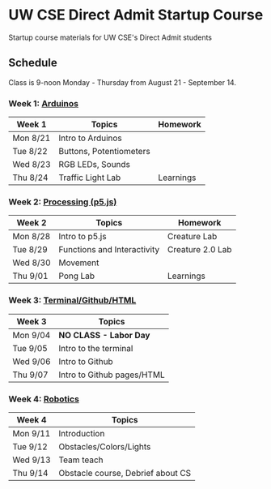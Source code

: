 # UW CSE Direct Admit Startup Course
Startup course materials for UW CSE's Direct Admit students

## Schedule
Class is 9-noon Monday - Thursday from August 21 - September 14.

### Week 1: [Arduinos](topics/arduino/)

| Week 1   | Topics                  | Homework
|--------- |-------------------------|--------------------
| Mon 8/21 | Intro to Arduinos       |
| Tue 8/22 | Buttons, Potentiometers |
| Wed 8/23 | RGB LEDs, Sounds        |
| Thu 8/24 | Traffic Light Lab       | Learnings

### Week 2: [Processing (p5.js)](topics/p5js/)

| Week 2   | Topics                      | Homework
|--------- |-----------------------------|--------------------
| Mon 8/28 | Intro to p5.js              | Creature Lab
| Tue 8/29 | Functions and Interactivity | Creature 2.0 Lab
| Wed 8/30 | Movement                    |
| Thu 9/01 | Pong Lab                    | Learnings


### Week 3: [Terminal/Github/HTML](topics/html/)

| Week 3   | Topics
|--------- |----------------
| Mon 9/04 | **NO CLASS - Labor Day**
| Tue 9/05 | Intro to the terminal
| Wed 9/06 | Intro to Github
| Thu 9/07 | Intro to Github pages/HTML

### Week 4: [Robotics](topics/edison/)

| Week 4   | Topics
|--------- |----------------
| Mon 9/11 | Introduction
| Tue 9/12 | Obstacles/Colors/Lights
| Wed 9/13 | Team teach
| Thu 9/14 | Obstacle course, Debrief about CS
